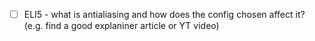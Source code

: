 
- [ ] ELI5 - what is antialiasing and how does the config chosen affect it? (e.g. find a good explaniner article or YT video)


